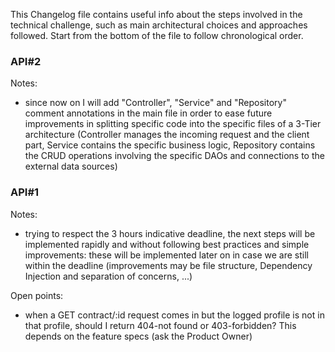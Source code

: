 This Changelog file contains useful info about the steps involved in the technical challenge, such as main architectural choices and approaches followed.
Start from the bottom of the file to follow chronological order.

### API#2
Notes:
- since now on I will add "Controller", "Service" and "Repository" comment annotations in the main file in order to ease future improvements in splitting specific code into the specific files of a 3-Tier architecture (Controller manages the incoming request and the client part, Service contains the specific business logic, Repository contains the CRUD operations involving the specific DAOs and connections to the external data sources)

### API#1
Notes:
- trying to respect the 3 hours indicative deadline, the next steps will be implemented rapidly and without following best practices and simple improvements: these will be implemented later on in case we are still within the deadline (improvements may be file structure, Dependency Injection and separation of concerns, ...)

Open points:
- when a GET contract/:id request comes in but the logged profile is not in that profile, should I return 404-not found or 403-forbidden? This depends on the feature specs (ask the Product Owner)
